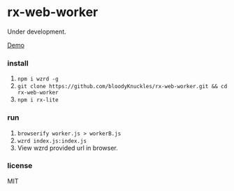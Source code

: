 # rx-web-worker

Under development.

[Demo](http://bloodyknuckles.neocities.org/rx-web-worker/)

### install
1. `npm i wzrd -g`
2. `git clone https://github.com/bloodyKnuckles/rx-web-worker.git && cd rx-web-worker`
3. `npm i rx-lite`

### run
1. `browserify worker.js > workerB.js`
2. `wzrd index.js:index.js`
3. View wzrd provided url in browser.

### license

MIT
